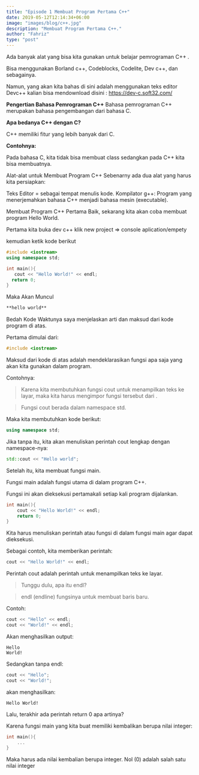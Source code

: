```yaml
---
title: "Episode 1 Membuat Program Pertama C++"
date: 2019-05-12T12:14:34+06:00
image: "images/blog/c++.jpg"
description: "Membuat Program Pertama C++."
author: "Fahriz"
type: "post"
---
```


Ada banyak alat yang bisa kita gunakan untuk belajar pemrograman C++ .

Bisa menggunakan Borland c++, Codeblocks, Codelite, Dev c++, dan sebagainya.

Namun, yang akan kita bahas di sini adalah menggunakan teks editor Devc++
kalian bisa mendownload disini : https://dev-c.soft32.com/

**Pengertian Bahasa Pemrograman C++**
Bahasa pemrograman C++ merupakan bahasa pengembangan dari bahasa C.

**Apa bedanya C++ dengan C?**

C++ memiliki fitur yang lebih banyak dari C.

**Contohnya:**

Pada bahasa C, kita tidak bisa membuat class sedangkan pada C++ kita bisa membuatnya.

Alat-alat untuk Membuat Program C++
Sebenarny ada dua alat yang harus kita persiapkan:

Teks Editor = sebagai tempat menulis kode.
Kompilator g++: Program yang menerjemahkan bahasa C++ menjadi bahasa mesin (executable).

Membuat Program C++ Pertama
Baik, sekarang kita akan coba membuat program Hello World.

Pertama
kita buka dev c++ klik new project => console aplication/empety


kemudian ketik kode berikut
 ```c++
 #include <iostream>
 using namespace std;

 int main(){
    cout << "Hello World!" << endl;
   return 0;
 }
 ```
 Maka Akan Muncul
 ```markdown
 **hello world**
 ```

Bedah Kode
Waktunya saya menjelaskan arti dan maksud dari kode program di atas.

Pertama dimulai dari:

```C++
#include <iostream>
```
Maksud dari kode di atas adalah mendeklarasikan fungsi apa saja yang akan kita gunakan dalam program.

Contohnya:

>Karena kita membutuhkan fungsi cout untuk menampilkan teks ke layar, maka kita harus mengimpor fungsi tersebut dari <iostream>.

>Fungsi cout berada dalam namespace std.

Maka kita membutuhkan kode berikut:

```c++
using namespace std;
```
Jika tanpa itu, kita akan menuliskan perintah cout lengkap dengan namespace-nya:

```C++
std::cout << "Hello world";
```
Setelah itu, kita membuat fungsi main.

Fungsi main adalah fungsi utama di dalam program C++.

Fungsi ini akan dieksekusi pertamakali setiap kali program dijalankan.

```C++
int main(){
    cout << "Hello World!" << endl;
    return 0;
}
```
Kita harus menuliskan perintah atau fungsi di dalam fungsi main agar dapat dieksekusi.

Sebagai contoh, kita memberikan perintah:

```C++
cout << "Hello World!" << endl;
```
Perintah cout adalah perintah untuk menampilkan teks ke layar.

>Tunggu dulu, apa itu endl?

>endl (endline) fungsinya untuk membuat baris baru.

Contoh:
```C++
cout << "Hello" << endl;
cout << "World!" << endl;
```

Akan menghasilkan output:
```CMD
Hello
World!
```

Sedangkan tanpa endl:
```C++
cout << "Hello";
cout << "World!";
```
akan menghasilkan:

```CMD
Hello World!
```
Lalu, terakhir ada perintah return 0 apa artinya?

Karena fungsi main yang kita buat memiliki kembalikan berupa nilai integer:
```C++
int main(){
    ...
}
```
Maka harus ada nilai kembalian berupa integer. Nol (0) adalah salah satu nilai integer

